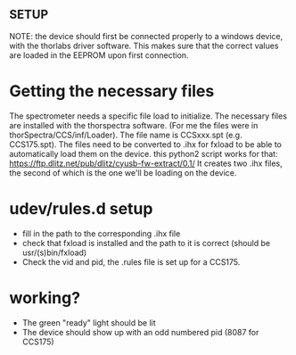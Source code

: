 ## SETUP
NOTE: the device should first be connected properly to a windows device, with the thorlabs driver software. This makes sure that the correct values are loaded in the EEPROM upon first connection.

# Getting the necessary files
The spectrometer needs a specific file load to initialize. The necessary files are installed with the thorspectra software.
(For me the files were in thorSpectra/CCS/inf/Loader). The file name is CCSxxx.spt (e.g. CCS175.spt).
The files need to be converted to .ihx for fxload to be able to automatically load them on the device. 
this python2 script works for that: https://ftp.dlitz.net/pub/dlitz/cyusb-fw-extract/0.1/
It creates two .ihx files, the second of which is the one we'll be loading on the device.

# udev/rules.d setup
- fill in the path to the corresponding .ihx file
- check that fxload is installed and the path to it is correct (should be usr/(s)bin/fxload)
- Check the vid and pid, the .rules file is set up for a CCS175.

# working?
- The green "ready" light should be lit
- The device should show up with an odd numbered pid (8087 for CCS175)